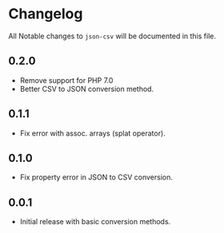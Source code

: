# Changelog

All Notable changes to `json-csv` will be documented in this file.

## 0.2.0
- Remove support for PHP 7.0
- Better CSV to JSON conversion method.

## 0.1.1
- Fix error with assoc. arrays (splat operator).

## 0.1.0
- Fix property error in JSON to CSV conversion.

## 0.0.1
- Initial release with basic conversion methods.
